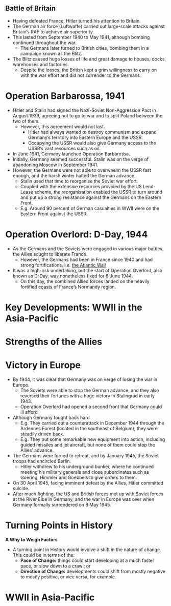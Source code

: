 ## Battle of Britain


- Having defeated France, Hitler turned his attention to Britain.
- The German air force (Luftwaffe) carried out large-scale attacks against Britain’s RAF to achieve air superiority.
- This lasted from September 1940 to May 1941, although bombing continued throughout the war.
    - The Germans later turned to British cities, bombing them in a campaign known as the Blitz.
- The Blitz caused huge losses of life and great damage to houses, docks, warehouses and factories.
    - Despite the losses, the British kept a grim willingness to carry on with the war effort and did not surrender to the Germans.

# Operation Barbarossa, 1941

- Hitler and Stalin had signed the Nazi-Soviet Non-Aggression Pact in August 1939, agreeing not to go to war and to split Poland between the two of them.
    - However, this agreement would not last.
        - Hitler had always wanted to destroy communism and expand Germany’s territory into Eastern Europe and the USSR.
        - Occupying the USSR would also give Germany access to the USSR’s vast resources such as oil.
- In June 1941, Germany launched Operation Barbarossa.
- Initially, Germany seemed successful. Stalin was on the verge of abandoning Moscow in September 1941.
- However, the Germans were not able to overwhelm the USSR fast enough, and the harsh winter halted the German advance.
    - Stalin used that time to reorganise the Soviet war effort.
    - Coupled with the extensive resources provided by the US Lend-Lease scheme, the reorganisation enabled the USSR to turn around and put up a strong resistance against the Germans on the Eastern Front.
    - E.g. Around 90 percent of German casualties in WWII were on the Eastern Front against the USSR.

# **Operation Overlord: D-Day, 1944**

- As the Germans and the Soviets were engaged in various major battles, the Allies sought to liberate France.
    - However, the Germans had been in France since 1940 and had strong fortifications. i.e. [the Atlantic Wall](https://www.britannica.com/place/Atlantic-Wall)
- It was a high-risk undertaking, but the start of Operation Overlord, also known as D-Day, was nonetheless fixed for 6 June 1944.
    - On this day, the combined Allied forces landed on the heavily fortified coasts of France’s Normandy region.

# Key Developments: WWII in the Asia-Pacific

# Strengths of the Allies

# Victory in Europe

- By 1944, it was clear that Germany was on verge of losing the war in Europe.
    - The Soviets were able to stop the German advance, and they also reversed their fortunes with a huge victory in Stalingrad in early 1943.
    - Operation Overlord had opened a second front that Germany could ill afford
- Although Germany fought back hard
    - E.g. They carried out a counterattack in December 1944 through the Ardennes Forest (located in the southeast of Belgium), they were steadily driven back.
    - E.g. They put some remarkable new equipment into action, including guided missiles and jet aircraft, but none of them could stop the Allies’ advance.
- The Germans were forced to retreat, and by January 1945, the Soviet troops had encircled Berlin.
    - Hitler withdrew to his underground bunker, where he continued meeting his military generals and close subordinates such as Goering, Himmler and Goebbels to give orders to them.
- On 30 April 1945, facing imminent defeat by the Allies, Hitler committed suicide.
- After much fighting, the US and British forces met up with Soviet forces at the River Elbe in Germany, and the war in Europe was over when Germany formally surrendered on 8 May 1945.

# Turning Points in History

**A Why to Weigh Factors**

- A turning point in History would involve a shift in the nature of change. This could be in terms of the:
    - **Pace of Change:** things could start developing at a much faster pace, or slow down to a crawl; or
    - **Direction of Change:** developments could shift from mostly negative to mostly positive, or vice versa, for example.

# WWII in Asia-Pacific

